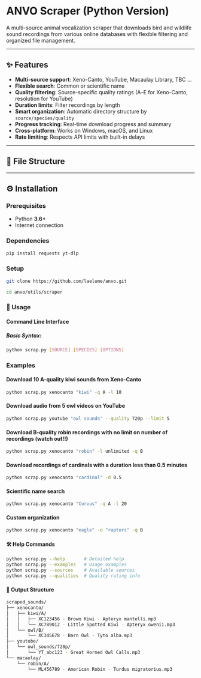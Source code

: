 # ANVO Scraper (Python Version)

A multi-source animal vocalization scraper that downloads bird and wildlife sound recordings from various online databases with flexible filtering and organized file management.

---

## ✨ Features

- **Multi-source support**: Xeno-Canto, YouTube, Macaulay Library, TBC ...
- **Flexible search**: Common or scientific name
- **Quality filtering**: Source-specific quality ratings (A–E for Xeno-Canto, resolution for YouTube)  
- **Duration limits**: Filter recordings by length  
- **Smart organization**: Automatic directory structure by `source/species/quality`  
- **Progress tracking**: Real-time download progress and summary  
- **Cross-platform**: Works on Windows, macOS, and Linux  
- **Rate limiting**: Respects API limits with built-in delays  

---

## 📂 File Structure

---

## ⚙️ Installation

### Prerequisites
- Python **3.6+**
- Internet connection  

### Dependencies
```bash
pip install requests yt-dlp
```

### Setup
```bash
git clone https://github.com/laelume/anvo.git
```
```bash
cd anvo/utils/scraper
```

### 🚀 Usage
#### Command Line Interface
##### Basic Syntax:
```bash
python scrap.py [SOURCE] [SPECIES] [OPTIONS]
```
### Examples
#### Download 10 A-quality kiwi sounds from Xeno-Canto
```bash
python scrap.py xenocanto "kiwi" -q A -l 10
```
#### Download audio from 5 owl videos on YouTube
```bash
python scrap.py youtube "owl sounds" --quality 720p --limit 5
```
#### Download B-quality robin recordings with no limit on number of recordings (watch out!!)
```bash
python scrap.py xenocanto "robin" -l unlimited -q B
```
#### Download recordings of cardinals with a duration less than 0.5 minutes
```bash
python scrap.py xenocanto "cardinal" -d 0.5
```
#### Scientific name search
```bash
python scrap.py xenocanto "Corvus" -q A -l 20
```
#### Custom organization
```bash
python scrap.py xenocanto "eagle" -o "raptors" -q B
```

#### 🛠️ Help Commands
```bash
python scrap.py --help       # Detailed help
python scrap.py --examples   # Usage examples
python scrap.py --sources    # Available sources
python scrap.py --qualities  # Quality rating info
```

#### 📁 Output Structure
```bash
scraped_sounds/
├── xenocanto/
│   ├── kiwi/A/
│   │   ├── XC123456 - Brown Kiwi - Apteryx mantelli.mp3
│   │   └── XC789012 - Little Spotted Kiwi - Apteryx owenii.mp3
│   └── owl/B/
│       └── XC345678 - Barn Owl - Tyto alba.mp3
├── youtube/
│   └── owl_sounds/720p/
│       └── YT_abc123 - Great Horned Owl Calls.mp3
└── macaulay/
    └── robin/A/
        └── ML456789 - American Robin - Turdus migratorius.mp3
```

